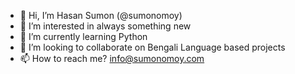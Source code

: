 - 👋 Hi, I’m Hasan Sumon (@sumonomoy)
- 👀 I’m interested in always something new
- 🌱 I’m currently learning Python
- 💞️ I’m looking to collaborate on Bengali Language based projects
- 📫 How to reach me? info@sumonomoy.com

<!---
sumonomoy/sumonomoy is a ✨ special ✨ repository because its `README.md` (this file) appears on your GitHub profile.
You can click the Preview link to take a look at your changes.
--->
